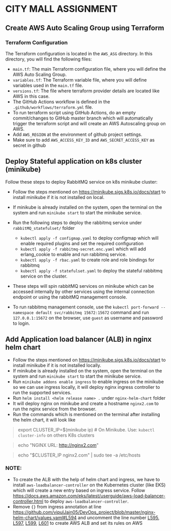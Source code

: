 # CITY MALL ASSIGNMENT


## Create AWS Auto Scaling Group using Terraform

### Terraform Configuration

The Terraform configuration is located in the `AWS_ASG` directory. In this directory, you will find the following files:

-   `main.tf`: The main Terraform configuration file, where you will define the AWS Auto Scaling Group.
-   `variables.tf`: The Terraform variable file, where you will define variables used in the `main.tf` file.
-   `versions.tf`: The file where terraform provider details are located like AWS in this case.
- The GitHub Actions workflow is defined in the `.github/workflows/terraform.yml` file.
- To run terraform script using GitHub Actions, do an empty commit/changes to GitHub master branch which will automatically trigger the terraform script and will create an AWS Autoscaling group on AWS.
- Add `AWS_REGION` at the environment of github project settings.
- Make sure to add `AWS_ACCESS_KEY_ID` and `AWS_SECRET_ACCESS_KEY` as secret in github

## Deploy Stateful application on k8s cluster (minikube)

Follow these steps to deploy RabbitMQ service on k8s minikube cluster:

- Follow the steps mentioned on https://minikube.sigs.k8s.io/docs/start to install minikube if it is not installed on local.
- If minikube is already installed on the system, open the terminal on the system and run `minikube start` to start the minikube service.
- Run the following steps to deploy the rabbitmq service under `rabbitMQ_statefulset/` folder

    - `kubectl apply -f configmap.yaml` to deploy configmap which will enable required plugins and set the required configuration
    - `kubectl apply -f rabbitmq-secret.enc.yaml` which will add erlang_cookie to enable and run rabbitmq service.
    - `kubectl apply -f rbac.yaml` to create role and role bindings for rabbitmq
    - `kubectl apply -f statefulset.yaml` to deploy the stateful rabbitmq service on the cluster.
- These steps will spin rabbitMQ services on minikube which can be accessed internally by other services using the internal connection endpoint or using the rabbitMQ management console.
- To run rabbitmq management console, use the `kubectl port-forward --namespace default svc/rabbitmq 15672:15672` command and run `127.0.0.1:15672` on the browser, use `guest` as username and password to login.

## Add Application load balancer (ALB) in nginx helm chart

- Follow the steps mentioned on https://minikube.sigs.k8s.io/docs/start to install minikube if it is not installed locally.
- If minikube is already installed on the system, open the terminal on the system and run `minikube start` to start the minikube service.
- Run `minikube addons enable ingress` to enable ingress on the minikube so we can use ingress locally, it will deploy nginx ingress controller to run the supported services.
- Run `helm install <helm release name> .` under `nginx-helm-chart` folder
- It will deploy nginx on minikube and create a hostname `nginx2.com` to run the nginx service from the browser.
- Run the commands which is mentioned on the terminal after installing the helm chart, it will look like
> export CLUSTER_IP=$(minikube ip) # On Minikube. Use: `kubectl cluster-info` on others K8s clusters

>echo "NGINX URL: http://nginx2.com"

>echo "$CLUSTER_IP  nginx2.com" | sudo tee -a /etc/hosts

### NOTE:
- To create the ALB with the help of helm chart and ingress, we have to install `aws-loadbalancer-controller` on the Kubernetes cluster (like EKS) which will create a new entry based on ingress service. Follow https://docs.aws.amazon.com/eks/latest/userguide/aws-load-balancer-controller.html to deploy `aws-loadbalancer-controller`.
- Remove `{}` from ingress annotation at line https://github.com/vipulJain05/DevOps_project/blob/master/nginx-helm-chart/values.yaml#L594 and uncomment the line number [L595](https://github.com/vipulJain05/DevOps_project/blob/master/nginx-helm-chart/values.yaml#L595), [L597](https://github.com/vipulJain05/DevOps_project/blob/master/nginx-helm-chart/values.yaml#L597), [L599](https://github.com/vipulJain05/DevOps_project/blob/master/nginx-helm-chart/values.yaml#L599), [L601](https://github.com/vipulJain05/DevOps_project/blob/master/nginx-helm-chart/values.yaml#L601) to create AWS ALB and set its rules on AWS
